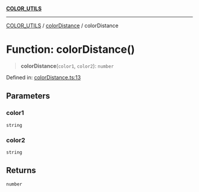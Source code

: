 [**COLOR_UTILS**](../../README.md)

***

[COLOR_UTILS](../../README.md) / [colorDistance](../README.md) / colorDistance

# Function: colorDistance()

> **colorDistance**(`color1`, `color2`): `number`

Defined in: [colorDistance.ts:13](https://github.com/dailker/everyutil/blob/7c30ec40bbb398255a9be572db0a537e8bcb9c11/src/color/colorDistance.ts#L13)

## Parameters

### color1

`string`

### color2

`string`

## Returns

`number`
